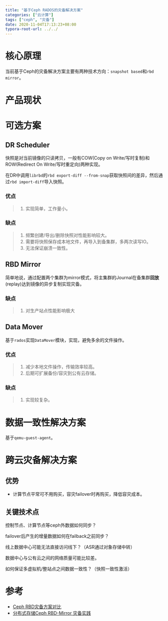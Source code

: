 ```yaml
---
title: "基于Ceph RADOS的灾备解决方案"
categories: ["云计算"]
tags: ["ceph", "灾备"]
date: 2020-11-04T17:13:23+08:00
typora-root-url: ../../
---
```


# 核心原理
当前基于Ceph的灾备解决方案主要有两种技术方向：`snapshot based`和`rbd mirror`。

# 产品现状

# 可选方案

## DR Scheduler
快照是对当前镜像的只读拷贝，一般有COW(Copy on Write/写时复制)和ROW(Redirect On Write/写时重定向)两种实现。

在DR中调用`librbd`的`rbd export-diff --from-snap`获取快照间的差异，然后通过`rbd import-diff`导入快照。

### 优点
>1. 实现简单，工作量小。

### 缺点

>1. 频繁创建/导出/删除快照对性能影响较大。
>2. 需要将快照保存成本地文件，再导入到备集群，多两次读写IO。
>3. 无法保证崩溃一致性。

## RBD Mirror

简单地说，通过配置两个集群为mirror模式，将主集群的Journal在备集群**回放**(replay)达到镜像的异步复制实现灾备。

### 缺点

> 1. 对生产站点性能影响极大

## Data Mover

基于`rados`实现`DataMover`模块，实现，避免多余的文件操作。

### 优点
>1. 减少本地文件操作，传输效率较高。
>2. 后期可扩展备份/容灾到公有云存储。

### 缺点
>1. 实现较复杂。

# 数据一致性解决方案
基于`qemu-guest-agent`。

# 跨云灾备解决方案

## 优势

- 计算节点平常可不用购买，容灾failover时再购买，降低容灾成本。

## 关键技术点

控制节点、计算节点等ceph外数据如何同步？

failover后产生的增量数据如何在failback之前同步？

线上数据中心可能无法直接访问线下？（ASR通过对象存储中转）

数据中心与公有云之间的网络质量可能比较差。

如何保证多虚拟机/整站点之间数据一致性？（快照一致性激活）

# 参考

- [Ceph RBD灾备方案对比](https://www.jianshu.com/p/a25992de5aff)
- [分布式存储Ceph RBD-Mirror 灾备实践](https://www.infoq.cn/article/9RdDKkpMu10*zS9AhrWh)
